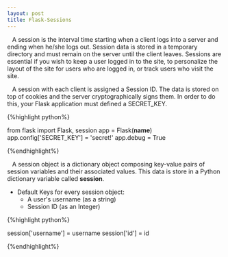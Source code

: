```yaml
---
layout: post
title: Flask-Sessions
---
```

  
&nbsp;&nbsp;&nbsp;A session is the interval time starting when a client logs into a server and ending when he/she logs out. Session data is stored in a temporary directory and must remain on the server until the client leaves. Sessions are essential if you wish to keep a user logged in to the site, to personalize the layout of the site for users who are logged in, or track users who visit the site.


&nbsp;&nbsp;&nbsp;A session with each client is assigned a Session ID. The data is stored on top of cookies and the server cryptographically signs them. In order to do this, your Flask application must defined a SECRET_KEY.

{%highlight python%}
 
 from flask import Flask, session
 app = Flask(__name__)
 app.config['SECRET_KEY'] = 'secret!'
 app.debug = True

{%endhighlight%}

&nbsp;&nbsp;&nbsp;A session object is a dictionary object composing key-value pairs of session variables and their associated values. This data is store in a Python dictionary variable called **session**. 

* Default Keys for every session object:
  * A user's username (as a string)
  * Session ID (as an Integer)
      
{%highlight python%}

  session['username'] = username
  session['id'] = id
  
{%endhighlight%}
